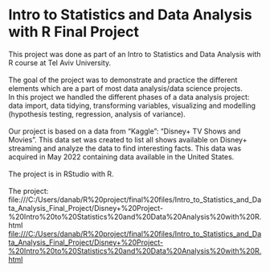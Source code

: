 # Intro to Statistics and Data Analysis with R Final Project
This project was done as part of an Intro to Statistics and Data Analysis with R course at Tel Aviv University.<br><br>
The goal of the project was to demonstrate and practice the different elements which are a part of most data analysis/data science projects.<br>
In this project we handled the different phases of a data analysis project: data import, data tidying, transforming variables, visualizing and modelling (hypothesis testing, regression, analysis of variance).<br><br>
Our project is based on a data from “Kaggle”: “Disney+ TV Shows and Movies”. This data set was created to list all shows available on Disney+ streaming and analyze the data to find interesting facts. This data was acquired in May 2022 containing data available in the United States.<br><br>
The project is in RStudio with R.<br><br>
The project:<br>
file:///C:/Users/danab/R%20project/final%20files/Intro_to_Statistics_and_Data_Analysis_Final_Project/Disney+%20Project-%20Intro%20to%20Statistics%20and%20Data%20Analysis%20with%20R.html
<a href="url">file:///C:/Users/danab/R%20project/final%20files/Intro_to_Statistics_and_Data_Analysis_Final_Project/Disney+%20Project-%20Intro%20to%20Statistics%20and%20Data%20Analysis%20with%20R.html</a>

